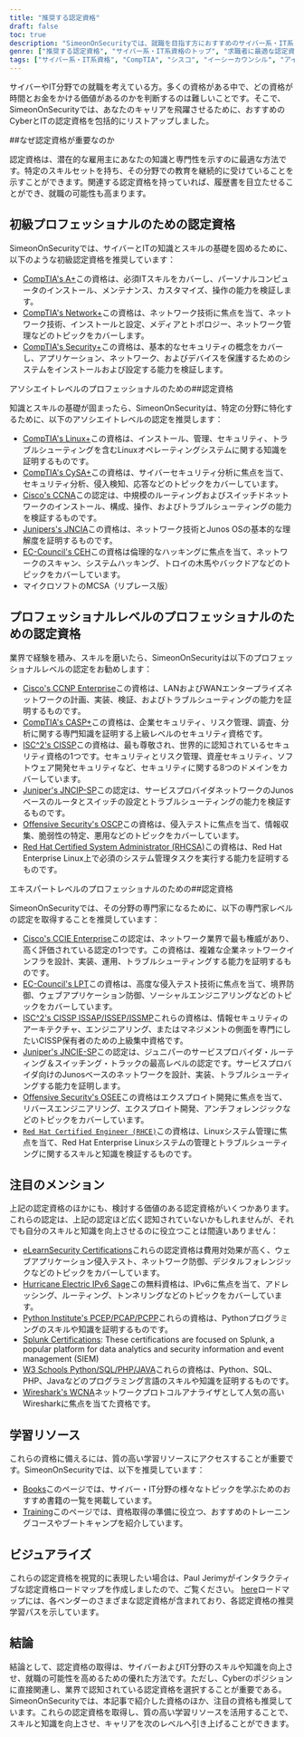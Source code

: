 ```yaml
---
title: "推奨する認定資格"
draft: false
toc: true
description: "SimeonOnSecurityでは、就職を目指す方におすすめのサイバー系・IT系トップ資格をご紹介しています。リストには、CompTIA、Cisco、EC-Council、ISC2、Juniper、Microsoft、Offensive Securityの認定資格が含まれており、Entry、Associate、Professional、Expertとレベル別に分かれています。掲載されている資格はすべて、サイバー分野の職種に直接関連するもので、受験者に大きな利益をもたらします。視覚的に表現したインタラクティブな認定資格ロードマップをご確認ください。また、書籍やトレーニングなどの学習リソースも用意されています。"
genre: ["推奨する認定資格", "サイバー系・IT系資格のトップ", "求職者に最適な認定資格", "SimeonOnSecurity認証のおすすめポイント", "CompTIA認定資格", "シスコ認定資格", "EC-Council認定資格", "ISC2認定資格", "ジュニパー認定資格", "マイクロソフト認定資格"]
tags: ["サイバー系・IT系資格", "CompTIA", "シスコ", "イーシーカウンシル", "アイエスシーツー", "ジュニパー", "マイクロソフト", "攻撃的なセキュリティ", "エントリーレベルのプロフェッショナル", "サイバー・スキルセット", "セキュリティ", "リナックス", "サイサ", "シーシーエヌエー", "日米協会", "シーイーエイチ", "エムシーエスエー", "CCNP エンタープライズ", "キャスパー", "CISSP", "JNCIP-SP", "オーエスシーピー", "アールエイチシーエスエー", "おすすめ", "図書", "修練", "対話型認証ロードマップ", "ネットワーキング", "倫理的ハッキング", "侵入テスト", "システム管理", "アイピーブイシックス"]
---
```

サイバーやIT分野での就職を考えている方。多くの資格がある中で、どの資格が時間とお金をかける価値があるのかを判断するのは難しいことです。そこで、SimeonOnSecurityでは、あなたのキャリアを飛躍させるために、おすすめのCyberとITの認定資格を包括的にリストアップしました。

##なぜ認定資格が重要なのか

認定資格は、潜在的な雇用主にあなたの知識と専門性を示すのに最適な方法です。特定のスキルセットを持ち、その分野での教育を継続的に受けていることを示すことができます。関連する認定資格を持っていれば、履歴書を目立たせることができ、就職の可能性も高まります。

## 初級プロフェッショナルのための認定資格

SimeonOnSecurityでは、サイバーとITの知識とスキルの基礎を固めるために、以下のような初級認定資格を推奨しています：

- [CompTIA's A+](https://www.comptia.org/certifications/a)この資格は、必須ITスキルをカバーし、パーソナルコンピュータのインストール、メンテナンス、カスタマイズ、操作の能力を検証します。
- [CompTIA's Network+](https://www.comptia.org/certifications/network)この資格は、ネットワーク技術に焦点を当て、ネットワーク技術、インストールと設定、メディアとトポロジー、ネットワーク管理などのトピックをカバーします。
- [CompTIA's Security+](https://www.comptia.org/certifications/security)この資格は、基本的なセキュリティの概念をカバーし、アプリケーション、ネットワーク、およびデバイスを保護するためのシステムをインストールおよび設定する能力を検証します。

アソシエイトレベルのプロフェッショナルのための##認定資格

知識とスキルの基礎が固まったら、SimeonOnSecurityは、特定の分野に特化するために、以下のアソシエイトレベルの認定を推奨します：

- [CompTIA's Linux+](https://www.comptia.org/certifications/linux)この資格は、インストール、管理、セキュリティ、トラブルシューティングを含むLinuxオペレーティングシステムに関する知識を証明するものです。
- [CompTIA's CySA+](https://www.comptia.org/certifications/cybersecurity-analyst)この資格は、サイバーセキュリティ分析に焦点を当て、セキュリティ分析、侵入検知、応答などのトピックをカバーしています。
- [Cisco's CCNA](https://www.cisco.com/c/en/us/training-events/training-certifications/certifications/associate/ccna.html)この認定は、中規模のルーティングおよびスイッチドネットワークのインストール、構成、操作、およびトラブルシューティングの能力を検証するものです。
- [Junipers's JNCIA](https://www.juniper.net/us/en/training/certification/certification-tracks/sp-routing-switching-track?tab=jnciajunos)この資格は、ネットワーク技術とJunos OSの基本的な理解度を証明するものです。
- [EC-Council's CEH](https://www.eccouncil.org/programs/certified-ethical-hacker-ceh/)この資格は倫理的なハッキングに焦点を当て、ネットワークのスキャン、システムハッキング、トロイの木馬やバックドアなどのトピックをカバーしています。
- マイクロソフトのMCSA（リプレース版）

## プロフェッショナルレベルのプロフェッショナルのための認定資格

業界で経験を積み、スキルを磨いたら、SimeonOnSecurityは以下のプロフェッショナルレベルの認定をお勧めします：

- [Cisco's CCNP Enterprise](https://www.cisco.com/c/en/us/training-events/training-certifications/certifications/professional/ccnp-enterprise.html)この資格は、LANおよびWANエンタープライズネットワークの計画、実装、検証、およびトラブルシューティングの能力を証明するものです。
- [CompTIA's CASP+](https://www.comptia.org/certifications/comptia-advanced-security-practitioner)この資格は、企業セキュリティ、リスク管理、調査、分析に関する専門知識を証明する上級レベルのセキュリティ資格です。
- [ISC^2's CISSP](https://www.isc2.org/Certifications/CISSP#)この資格は、最も尊敬され、世界的に認知されているセキュリティ資格の1つです。セキュリティとリスク管理、資産セキュリティ、ソフトウェア開発セキュリティなど、セキュリティに関する8つのドメインをカバーしています。
- [Juniper's JNCIP-SP](https://www.juniper.net/us/en/training/certification/certification-tracks/sp-routing-switching-track?tab=jncip-sp)この認定は、サービスプロバイダネットワークのJunosベースのルータとスイッチの設定とトラブルシューティングの能力を検証するものです。
- [Offensive Security's OSCP](https://www.offensive-security.com/pwk-oscp/)この資格は、侵入テストに焦点を当て、情報収集、脆弱性の特定、悪用などのトピックをカバーしています。
- [Red Hat Certified System Administrator (RHCSA)](https://www.redhat.com/en/services/certification/rhcsa)この資格は、Red Hat Enterprise Linux上で必須のシステム管理タスクを実行する能力を証明するものです。

エキスパートレベルのプロフェッショナルのための##認定資格

SimeonOnSecurityでは、その分野の専門家になるために、以下の専門家レベルの認定を取得することを推奨しています：

- [Cisco's CCIE Enterprise](https://www.cisco.com/c/en/us/training-events/training-certifications/certifications/expert/ccie-enterprise-infrastructure.html)この認定は、ネットワーク業界で最も権威があり、高く評価されている認定の1つです。この資格は、複雑な企業ネットワークインフラを設計、実装、運用、トラブルシューティングする能力を証明するものです。
- [EC-Council's LPT](https://www.eccouncil.org/programs/licensed-penetration-tester-lpt-master/)この資格は、高度な侵入テスト技術に焦点を当て、境界防御、ウェブアプリケーション防御、ソーシャルエンジニアリングなどのトピックをカバーしています。
- [ISC^2's CISSP ISSAP/ISSEP/ISSMP](https://www.isc2.org/Certifications/CISSP-Concentrations)これらの資格は、情報セキュリティのアーキテクチャ、エンジニアリング、またはマネジメントの側面を専門にしたいCISSP保有者のための上級集中資格です。
- [Juniper's JNCIE-SP](https://www.juniper.net/us/en/training/certification/certification-tracks/sp-routing-switching-track?tab=jnciesp)この認定は、ジュニパーのサービスプロバイダ・ルーティング＆スイッチング・トラックの最高レベルの認定です。サービスプロバイダ向けのJunosベースのネットワークを設計、実装、トラブルシューティングする能力を証明します。
- [Offensive Security's OSEE](https://www.offensive-security.com/awe-osee/)この資格はエクスプロイト開発に焦点を当て、リバースエンジニアリング、エクスプロイト開発、アンチフォレンジックなどのトピックをカバーしています。
- [`Red Hat Certified Engineer (RHCE)`](https://www.redhat.com/en/services/certification/rhce)この資格は、Linuxシステム管理に焦点を当て、Red Hat Enterprise Linuxシステムの管理とトラブルシューティングに関するスキルと知識を検証するものです。

## 注目のメンション

上記の認定資格のほかにも、検討する価値のある認定資格がいくつかあります。これらの認定は、上記の認定ほど広く認知されていないかもしれませんが、それでも自分のスキルと知識を向上させるのに役立つことは間違いありません：

- [eLearnSecurity Certifications](https://elearnsecurity.com/)これらの認定資格は費用対効果が高く、ウェブアプリケーション侵入テスト、ネットワーク防御、デジタルフォレンジックなどのトピックをカバーしています。
- [Hurricane Electric IPv6 Sage](https://ipv6.he.net/certification/)この無料資格は、IPv6に焦点を当て、アドレッシング、ルーティング、トンネリングなどのトピックをカバーしています。
- [Python Institute's PCEP/PCAP/PCPP](https://pythoninstitute.org/certification/)これらの資格は、Pythonプログラミングのスキルや知識を証明するものです。
- [Splunk Certifications](https://www.splunk.com/en_us/training.html): These certifications are focused on Splunk, a popular platform for data analytics and security information and event management (SIEM)
- [W3 Schools Python/SQL/PHP/JAVA](https://www.w3schools.com/CERT/default.asp)これらの資格は、Python、SQL、PHP、Javaなどのプログラミング言語のスキルや知識を証明するものです。
- [Wireshark's WCNA](https://www.wcnacertification.com/)ネットワークプロトコルアナライザとして人気の高いWiresharkに焦点を当てた資格です。

## 学習リソース

これらの資格に備えるには、質の高い学習リソースにアクセスすることが重要です。SimeonOnSecurityでは、以下を推奨しています：

- [Books](https://simeononsecurity.com/recommendations/books/)このページでは、サイバー・IT分野の様々なトピックを学ぶためのおすすめ書籍の一覧を掲載しています。
- [Training](https://simeononsecurity.com/recommendations/learning_resources/)このページでは、資格取得の準備に役立つ、おすすめのトレーニングコースやブートキャンプを紹介しています。

## ビジュアライズ

これらの認定資格を視覚的に表現したい場合は、Paul Jerimyがインタラクティブな認定資格ロードマップを作成しましたので、ご覧ください。 [here](https://pauljerimy.com/security-certification-roadmap/)ロードマップには、各ベンダーのさまざまな認定資格が含まれており、各認定資格の推奨学習パスを示しています。

## 結論

結論として、認定資格の取得は、サイバーおよびIT分野のスキルや知識を向上させ、就職の可能性を高めるための優れた方法です。ただし、Cyberのポジションに直接関連し、業界で認知されている認定資格を選択することが重要である。SimeonOnSecurityでは、本記事で紹介した資格のほか、注目の資格も推奨しています。これらの認定資格を取得し、質の高い学習リソースを活用することで、スキルと知識を向上させ、キャリアを次のレベルへ引き上げることができます。
